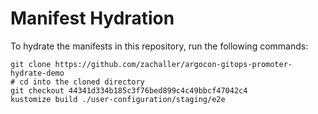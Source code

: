 # Manifest Hydration

To hydrate the manifests in this repository, run the following commands:

```shell
git clone https://github.com/zachaller/argocon-gitops-promoter-hydrate-demo
# cd into the cloned directory
git checkout 44341d334b185c3f76bed899c4c49bbcf47042c4
kustomize build ./user-configuration/staging/e2e
```
